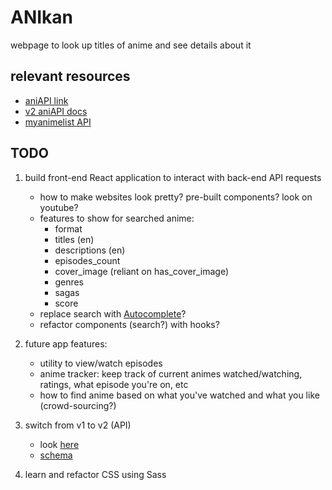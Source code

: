 # ANIkan

webpage to look up titles of anime and see details about it

<!-- ## prerequisites

have python downloaded and run commands in [venv.md](venv.md)

relevant commands can be found in [src/help.txt](src/help.txt)

to run the commands, you must be in [src](src) directory or supply full path [src/app.py](src/app.py) to the python3 command -->

## relevant resources

- [aniAPI link](https://aniapi.com/docs/resources/anime)
- [v2 aniAPI docs](https://anilist.gitbook.io/anilist-apiv2-docs/)
- [myanimelist API](https://myanimelist.net/clubs.php?cid=13727)

## TODO

1. build front-end React application to interact with back-end API requests
    - how to make websites look pretty? pre-built components? look on youtube?
    - features to show for searched anime:
      - format
      - titles (en)
      - descriptions (en)
      - episodes_count
      - cover_image (reliant on has_cover_image)
      - genres
      - sagas
      - score
    - replace search with [Autocomplete](https://mui.com/components/autocomplete/#search-as-you-type)?
    - refactor components (search?) with hooks?

2. future app features:
    - utility to view/watch episodes
    - anime tracker: keep track of current animes watched/watching, ratings, what episode you're on, etc
    - how to find anime based on what you've watched and what you like (crowd-sourcing?)

3. switch from v1 to v2 (API)
    - look [here](https://anilist.gitbook.io/anilist-apiv2-docs/)
    - [schema](https://anilist.github.io/ApiV2-GraphQL-Docs/)

4. learn and refactor CSS using Sass
